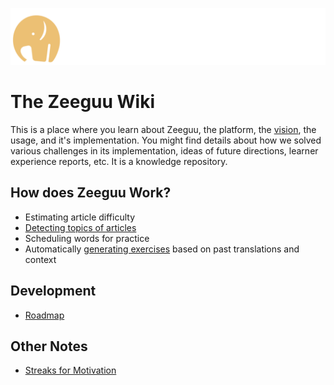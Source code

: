 
![](uploads/orange-elephant-left.png)

# The Zeeguu Wiki


This is a place where you learn about Zeeguu, the platform, the [vision](vision.md), the usage, and it's implementation. You might find details about how we solved various challenges in its implementation, ideas of future directions, learner experience reports, etc. It is a knowledge repository. 

## How does Zeeguu Work?

- Estimating article difficulty
- [Detecting topics of articles](./topic-detection)
- Scheduling words for practice
- Automatically [generating exercises](./generating-exercises) based on past translations and context



## Development

- [Roadmap](roadmap.md)


## Other Notes

- [Streaks for Motivation](streaks-for-motivation.md)




